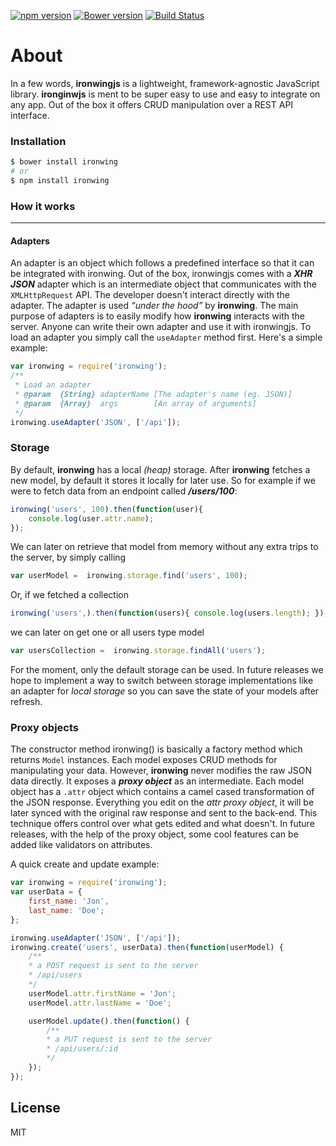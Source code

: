 [![npm version](https://badge.fury.io/js/ironwing.svg)](http://badge.fury.io/js/ironwing)
[![Bower version](https://badge.fury.io/bo/ironwing.svg)](http://badge.fury.io/bo/ironwing)
[![Build Status](https://travis-ci.org/andrei-cacio/ironwing.svg?branch=master)](https://travis-ci.org/andrei-cacio/ironwing)

# About

In a few words, **ironwingjs** is a lightweight, framework-agnostic JavaScript library. **ironginwjs** is ment to be super easy to use and easy to integrate on any app. Out of the box it offers CRUD manipulation over a REST API interface.

### Installation

```sh
$ bower install ironwing
# or
$ npm install ironwing
```

### How it works
___
#### Adapters

An adapter is an object which follows a predefined interface so that it can be integrated with ironwing. Out of the box, ironwingjs comes with a ***XHR JSON*** adapter which is an intermediate object that communicates with the `XMLHttpRequest` API. The developer doesn't interact directly with the adapter. The adapter is used *“under the hood”* by **ironwing**. The main purpose of adapters is to easily modify how **ironwing** interacts with the server. Anyone can write their own adapter and use it with ironwingjs. To load an adapter you simply call the `useAdapter` method first.
Here's a simple example:
```javascript
var ironwing = require('ironwing');
/**
 * Load an adapter
 * @param  {String} adapterName [The adapter's name (eg. JSON)]
 * @param  {Array}  args        [An array of arguments]
 */
ironwing.useAdapter('JSON', ['/api']);
```
### Storage

By default, **ironwing** has a local *(heap)* storage. After **ironwing** fetches a new model, by default it stores it locally for later use. So for example if we were to fetch data from an endpoint called ***/users/100***:
```javascript
ironwing('users', 100).then(function(user){ 
    console.log(user.attr.name); 
});
```
We can later on retrieve that model from memory without any extra trips to the server, by simply calling
```javascript 
var userModel =  ironwing.storage.find('users', 100);
```
Or, if we fetched a collection
```javascript
ironwing('users',).then(function(users){ console.log(users.length); });
```
we can later on get one or all users type model
```javascript
var usersCollection =  ironwing.storage.findAll('users');
```
For the moment, only the default storage can be used. In future releases we hope to implement a way to switch between storage implementations like an adapter for *local storage* so you can save the state of your models after refresh.

### Proxy objects

The constructor method ironwing() is basically a factory method which returns `Model` instances. Each model exposes CRUD methods for manipulating your data. However, **ironwing** never modifies the raw JSON data directly. It exposes a ***proxy object*** as an intermediate. Each model object has a `.attr` object which contains a camel cased transformation of the JSON response. Everything you edit on the *attr proxy object*, it will be later synced with the original raw response and sent to the back-end. This technique offers control over what gets edited and what doesn't. In future releases, with the help of the proxy object, some cool features can be added like validators on attributes.

A quick create and update example:
```javascript
var ironwing = require('ironwing');
var userData = {
    first_name: 'Jon',
    last_name: 'Doe';
};

ironwing.useAdapter('JSON', ['/api']);
ironwing.create('users', userData).then(function(userModel) {
    /**
    * a POST request is sent to the server
    * /api/users
    */
    userModel.attr.firstName = 'Jon';
    userModel.attr.lastName = 'Doe';

    userModel.update().then(function() {
        /**
        * a PUT request is sent to the server
        * /api/users/:id
        */
    });
});
```

License
----

MIT
